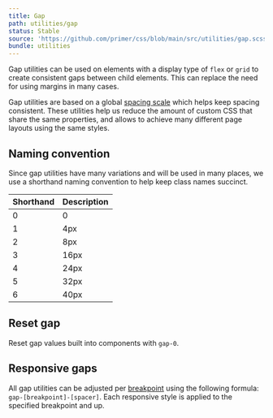 ```yaml
---
title: Gap
path: utilities/gap
status: Stable
source: 'https://github.com/primer/css/blob/main/src/utilities/gap.scss'
bundle: utilities
---
```


Gap utilities can be used on elements with a display type of `flex` or `grid` to create consistent gaps between child elements. This can replace the need for using margins in many cases.

Gap utilities are based on a global [spacing scale](/support/spacing) which helps keep spacing consistent. These utilities help us reduce the amount of custom CSS that share the same properties, and allows to achieve many different page layouts using the same styles.


## Naming convention

Since gap utilities have many variations and will be used in many places, we use a shorthand naming convention to help keep class names succinct.

| Shorthand | Description |
| --- | --- |
| 0   | 0     |
| 1   | 4px   |
| 2   | 8px   |
| 3   | 16px  |
| 4   | 24px  |
| 5   | 32px  |
| 6   | 40px  |


## Reset gap
Reset gap values built into components with `gap-0`.


## Responsive gaps

All gap utilities can be adjusted per [breakpoint](/utilities/grid#breakpoints) using the following formula: `gap-[breakpoint]-[spacer]`. Each responsive style is applied to the specified breakpoint and up.
